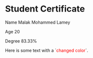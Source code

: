 # Student Certificate

<div class="student-id" >

  <p>
    <span >Name</span>
    Malak Mohammed Lamey
  </p>
  <p>
    <span >Age</span>
    20
  </p>
  <p>
    <span >Degree</span>
    83.33%
  </p>
Here is some text with a `<span style="color: #ff0000;">changed color</span>`.
</div>
